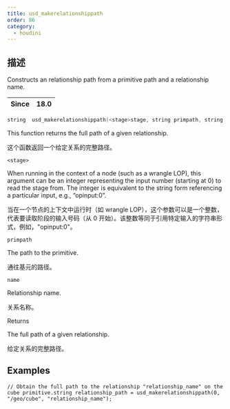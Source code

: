 ```yaml
---
title: usd_makerelationshippath
order: 86
category:
  - houdini
---
```

    
## 描述

Constructs an relationship path from a primitive path and a relationship name.

| Since | 18.0 |
| ----- | ---- |

```c
string  usd_makerelationshippath(<stage>stage, string primpath, string name)
```

This function returns the full path of a given relationship.

这个函数返回一个给定关系的完整路径。

`<stage>`

When running in the context of a node (such as a wrangle LOP), this argument
can be an integer representing the input number (starting at 0) to read the
stage from. The integer is equivalent to the string form referencing a
particular input, e.g., “opinput:0”.

当在一个节点的上下文中运行时（如 wrangle
LOP），这个参数可以是一个整数，代表要读取阶段的输入号码（从 0 开始）。该整数等同于引用特定输入的字符串形式，例如，"opinput:0"。

`primpath`

The path to the primitive.

通往基元的路径。

`name`

Relationship name.

关系名称。

Returns

The full path of a given relationship.

给定关系的完整路径。

## Examples

    // Obtain the full path to the relationship "relationship_name" on the cube primitive.string relationship_path = usd_makerelationshippath(0, "/geo/cube", "relationship_name");
